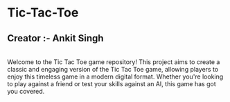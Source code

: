 # Tic-Tac-Toe
<h2>Creator :- Ankit Singh</h2> <br>
Welcome to the Tic Tac Toe game repository! This project aims to create a classic and engaging version of the Tic Tac Toe game, allowing players to enjoy this timeless game in a modern digital format. Whether you're looking to play against a friend or test your skills against an AI, this game has got you covered.
